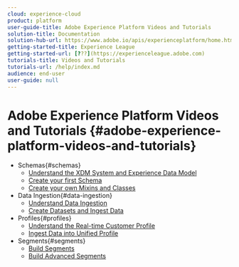 ```yaml
---
cloud: experience-cloud
product: platform
user-guide-title: Adobe Experience Platform Videos and Tutorials
solution-title: Documentation
solution-hub-url: https://www.adobe.io/apis/experienceplatform/home.html
getting-started-title: Experience League
getting-started-url: [???](https://experienceleague.adobe.com)
tutorials-title: Videos and Tutorials
tutorials-url: /help/index.md
audience: end-user
user-guide: null
---
```


# Adobe Experience Platform Videos and Tutorials {#adobe-experience-platform-videos-and-tutorials}

+ Schemas{#schemas}
  + [Understand the XDM System and Experience Data Model](schemas/xdm-system-and-experience-data-model-feature-video-understand.md)
  + [Create your first Schema](schemas/schemas-feature-video-use.md)
  + [Create your own Mixins and Classes](schemas/mixins-and-classes-feature-video-use.md)
+ Data Ingestion{#data-ingestion}
  + [Understand Data Ingestion](data-ingestion/data-ingestion-feature-video-understand.md)
  + [Create Datasets and Ingest Data](data-ingestion/datasets-feature-video-use.md)
+ Profiles{#profiles}
  + [Understand the Real-time Customer Profile](profiles/real-time-customer-profile-feature-video-understand.md)
  + [Ingest Data into Unified Profile](profiles/data-ingestion-into-profile-feature-video-use.md)
+ Segments{#segments}
  + [Build Segments](segments/segmentation-feature-video-use.md)
  + [Build Advanced Segments](segments/advanced-segmentation-feature-video-use.md)